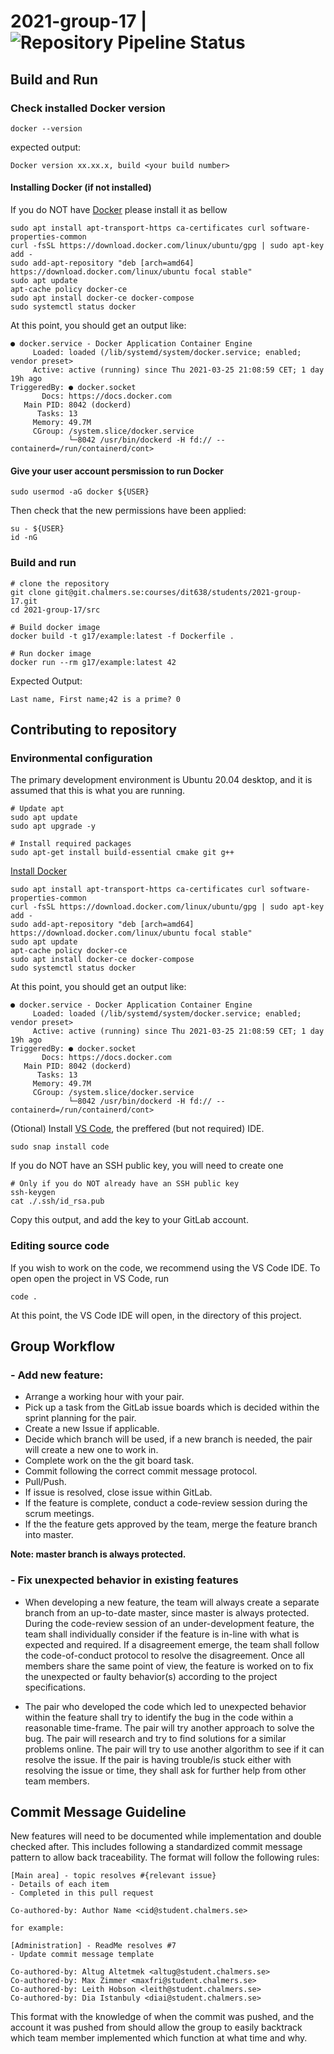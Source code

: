 # 2021-group-17 | ![Repository Pipeline Status](https://git.chalmers.se/courses/dit638/students/2021-group-17/badges/master/pipeline.svg)

## Build and Run

### Check installed Docker version

```Linux
docker --version
```
expected output:
```Linux
Docker version xx.xx.x, build <your build number>
```

#### Installing Docker (if not installed)

If you do NOT have [Docker](https://www.digitalocean.com/community/tutorials/how-to-install-and-use-docker-on-ubuntu-20-04) please install it as bellow

```Linux
sudo apt install apt-transport-https ca-certificates curl software-properties-common
curl -fsSL https://download.docker.com/linux/ubuntu/gpg | sudo apt-key add -
sudo add-apt-repository "deb [arch=amd64] https://download.docker.com/linux/ubuntu focal stable"
sudo apt update
apt-cache policy docker-ce
sudo apt install docker-ce docker-compose
sudo systemctl status docker
```

At this point, you should get an output like:

```Linux
● docker.service - Docker Application Container Engine
     Loaded: loaded (/lib/systemd/system/docker.service; enabled; vendor preset>
     Active: active (running) since Thu 2021-03-25 21:08:59 CET; 1 day 19h ago
TriggeredBy: ● docker.socket
       Docs: https://docs.docker.com
   Main PID: 8042 (dockerd)
      Tasks: 13
     Memory: 49.7M
     CGroup: /system.slice/docker.service
             └─8042 /usr/bin/dockerd -H fd:// --containerd=/run/containerd/cont>
```

#### Give your user account persmission to run Docker
```Linux
sudo usermod -aG docker ${USER}
```
Then check that the new permissions have been applied:
```Linux
su - ${USER}
id -nG
```

### Build and run

```Linux
# clone the repository
git clone git@git.chalmers.se:courses/dit638/students/2021-group-17.git
cd 2021-group-17/src

# Build docker image
docker build -t g17/example:latest -f Dockerfile .

# Run docker image
docker run --rm g17/example:latest 42
```

Expected Output:

```Linux
Last name, First name;42 is a prime? 0
```

## Contributing to repository

### Environmental configuration

The primary development environment is Ubuntu 20.04 desktop, and it is assumed that this is what you are running.

```Linux
# Update apt
sudo apt update
sudo apt upgrade -y

# Install required packages
sudo apt-get install build-essential cmake git g++
```

[Install Docker](https://www.digitalocean.com/community/tutorials/how-to-install-and-use-docker-on-ubuntu-20-04)

```Linux
sudo apt install apt-transport-https ca-certificates curl software-properties-common
curl -fsSL https://download.docker.com/linux/ubuntu/gpg | sudo apt-key add -
sudo add-apt-repository "deb [arch=amd64] https://download.docker.com/linux/ubuntu focal stable"
sudo apt update
apt-cache policy docker-ce
sudo apt install docker-ce docker-compose
sudo systemctl status docker
```

At this point, you should get an output like:

```Linux
● docker.service - Docker Application Container Engine
     Loaded: loaded (/lib/systemd/system/docker.service; enabled; vendor preset>
     Active: active (running) since Thu 2021-03-25 21:08:59 CET; 1 day 19h ago
TriggeredBy: ● docker.socket
       Docs: https://docs.docker.com
   Main PID: 8042 (dockerd)
      Tasks: 13
     Memory: 49.7M
     CGroup: /system.slice/docker.service
             └─8042 /usr/bin/dockerd -H fd:// --containerd=/run/containerd/cont>
```

(Otional) Install [VS Code](https://visualstudio.microsoft.com/vs/community/), the preffered (but not required) IDE.

```Linux
sudo snap install code
```

If you do NOT have an SSH public key, you will need to create one

```Linux
# Only if you do NOT already have an SSH public key
ssh-keygen
cat ./.ssh/id_rsa.pub
```

Copy this output, and add the key to your GitLab account.

### Editing source code

If you wish to work on the code, we recommend using the VS Code IDE. To open open the project in VS Code, run

```Linux
code .
```

At this point, the VS Code IDE will open, in the directory of this project.

## Group Workflow

### - Add new feature:

- Arrange a working hour with your pair.
- Pick up a task from the GitLab issue boards which is decided within the sprint planning for the pair.
- Create a new Issue if applicable.
- Decide which branch will be used, if a new branch is needed, the pair will create a new one to work in.
- Complete work on the the git board task.
- Commit following the correct commit message protocol.
- Pull/Push.
- If issue is resolved, close issue within GitLab.
- If the feature is complete, conduct a code-review session during the scrum meetings.
- If the the feature gets approved by the team, merge the feature branch into master.

**Note: master branch is always protected.**

### - Fix unexpected behavior in existing features

- When developing a new feature, the team will always create a separate branch from an up-to-date master, since master is always protected.
  During the code-review session of an under-development feature, the team shall individually consider if the feature is in-line with what is expected and required. If a disagreement emerge, the team shall follow the code-of-conduct protocol to resolve the disagreement. Once all members share the same point of view, the feature is worked on to fix the unexpected or faulty behavior(s) according to the project specifications.

- The pair who developed the code which led to unexpected behavior within the feature shall try to identify the bug in the code within a reasonable time-frame.
  The pair will try another approach to solve the bug. The pair will research and try to find solutions for a similar problems online. The pair will try to use another algorithm to see if it can resolve the issue.
  If the pair is having trouble/is stuck either with resolving the issue or time, they shall ask for further help from other team members.

## Commit Message Guideline

New features will need to be documented while implementation and double checked after. This includes following a standardized commit message pattern to allow back traceability.
The format will follow the following rules:

    [Main area] - topic resolves #{relevant issue}
    - Details of each item
    - Completed in this pull request

    Co-authored-by: Author Name <cid@student.chalmers.se>

    for example:

```git
[Administration] - ReadMe resolves #7
- Update commit message template

Co-authored-by: Altug Altetmek <altug@student.chalmers.se>
Co-authored-by: Max Zimmer <maxfri@student.chalmers.se>
Co-authored-by: Leith Hobson <leith@student.chalmers.se>
Co-authored-by: Dia Istanbuly <diai@student.chalmers.se>
```

This format with the knowledge of when the commit was pushed, and the account it was pushed from should allow the group to easily backtrack which team member implemented which function at what time and why.
